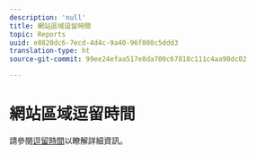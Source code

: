 ```yaml
---
description: 'null'
title: 網站區域逗留時間
topic: Reports
uuid: e8820dc6-7ecd-4d4c-9a40-96f008c5ddd3
translation-type: ht
source-git-commit: 99ee24efaa517e8da700c67818c111c4aa90dc02

---
```



# 網站區域逗留時間

請參閱[逗留時間](reports-time-spent-on-page.md)以瞭解詳細資訊。
